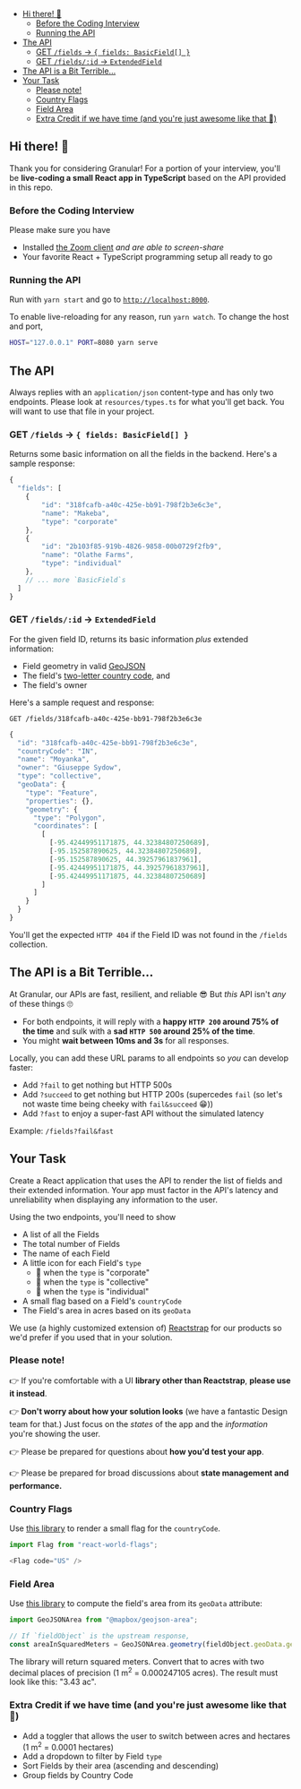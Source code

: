- [Hi there! 👋](#hi-there-)
  - [Before the Coding Interview](#before-the-coding-interview)
  - [Running the API](#running-the-api)
- [The API](#the-api)
  - [GET `/fields` &rarr; `{ fields: BasicField[] }`](#get-fields---fields-basicfield-)
  - [GET `/fields/:id` &rarr; `ExtendedField`](#get-fieldsid--extendedfield)
- [The API is a Bit Terrible...](#the-api-is-a-bit-terrible)
- [Your Task](#your-task)
  - [Please note!](#please-note)
  - [Country Flags](#country-flags)
  - [Field Area](#field-area)
  - [Extra Credit if we have time (and you're just awesome like that 🤗)](#extra-credit-if-we-have-time-and-youre-just-awesome-like-that-)

Hi there! 👋
-----------

Thank you for considering Granular! For a portion of your interview, you'll be **live-coding a small React app in TypeScript** based on the API provided in this repo.

### Before the Coding Interview

Please make sure you have

* Installed [the Zoom client](https://zoom.us/download) *and are able to screen-share*
* Your favorite React + TypeScript programming setup all ready to go

### Running the API

Run with `yarn start` and go to [`http://localhost:8000`](http://localhost:8000).

To enable live-reloading for any reason, run `yarn watch`. To change the host and port,

```bash
HOST="127.0.0.1" PORT=8080 yarn serve
```

The API
-------

Always replies with an `application/json` content-type and has only two endpoints. Please look at `resources/types.ts` for what you'll get back. You will want to use that file in your project.

### GET `/fields` &rarr; `{ fields: BasicField[] }`

Returns some basic information on all the fields in the backend. Here's a sample response:

```javascript
{
  "fields": [
    {
        "id": "318fcafb-a40c-425e-bb91-798f2b3e6c3e",
        "name": "Makeba",
        "type": "corporate"
    },
    {
        "id": "2b103f85-919b-4826-9858-00b0729f2fb9",
        "name": "Olathe Farms",
        "type": "individual"
    },
    // ... more `BasicField`s
  ]
}
```

### GET `/fields/:id` &rarr; `ExtendedField`

For the given field ID, returns its basic information _plus_ extended information:

* Field geometry in valid [GeoJSON](https://geojson.org/)
* The field's [two-letter country code](https://www.iban.com/country-codes), and
* The field's owner

Here's a sample request and response:

    GET /fields/318fcafb-a40c-425e-bb91-798f2b3e6c3e

```javascript
{
  "id": "318fcafb-a40c-425e-bb91-798f2b3e6c3e",
  "countryCode": "IN",
  "name": "Moyanka",
  "owner": "Giuseppe Sydow",
  "type": "collective",
  "geoData": {
    "type": "Feature",
    "properties": {},
    "geometry": {
      "type": "Polygon",
      "coordinates": [
        [
          [-95.42449951171875, 44.32384807250689],
          [-95.152587890625, 44.32384807250689],
          [-95.152587890625, 44.39257961837961],
          [-95.42449951171875, 44.39257961837961],
          [-95.42449951171875, 44.32384807250689]
        ]
      ]
    }
  }
}
```

You'll get the expected `HTTP 404` if the Field ID was not found in the `/fields` collection.

The API is a Bit Terrible...
----------------------------

At Granular, our APIs are fast, resilient, and reliable 😎 But _this_ API isn't _any_ of these things 🙄

* For both endpoints, it will reply with a **happy `HTTP 200` around 75% of the time** and sulk with a **sad `HTTP 500` around 25% of the time**.
* You might **wait between 10ms and 3s** for all responses.

Locally, you can add these URL params to all endpoints so _you_ can develop faster:

* Add `?fail` to get nothing but HTTP 500s
* Add `?succeed` to get nothing but HTTP 200s (supercedes `fail` (so let's not waste time being cheeky with `fail&succeed` 😁))
* Add `?fast` to enjoy a super-fast API without the simulated latency

Example: `/fields?fail&fast`

Your Task
---------

Create a React application that uses the API to render the list of fields and their extended information. Your app must factor in the API's latency and unreliability when displaying any information to the user.

Using the two endpoints, you'll need to show

* A list of all the Fields
* The total number of Fields
* The name of each Field
* A little icon for each Field's `type`
    - 🏦 when the `type` is "corporate"
    - 👥 when the `type` is "collective"
    - 👤 when the `type` is "individual"
* A small flag based on a Field's `countryCode`
* The Field's area in acres based on its `geoData`

We use (a highly customized extension of) [Reactstrap](https://reactstrap.github.io/) for our products so we'd prefer if you used that in your solution.

### Please note!

👉 If you're comfortable with a UI **library other than Reactstrap**, **please use it instead**.

👉 **Don't worry about how your solution looks** (we have a fantastic Design team for that.) Just focus on the _states_ of the app and the _information_ you're showing the user. 

👉 Please be prepared for questions about **how you'd test your app**. 

👉 Please be prepared for broad discussions about **state management and performance.**

### Country Flags

Use [this library](https://www.npmjs.com/package/react-world-flags) to render a small flag for the `countryCode`.

```javascript
import Flag from "react-world-flags";

<Flag code="US" />
```

### Field Area

Use [this library](https://www.npmjs.com/package/@mapbox/geojson-area) to compute the field's area from its `geoData` attribute:

```typescript
import GeoJSONArea from "@mapbox/geojson-area";

// If `fieldObject` is the upstream response,
const areaInSquaredMeters = GeoJSONArea.geometry(fieldObject.geoData.geometry);
```

The library will return squared meters. Convert that to acres with two decimal places of precision (1 m<sup>2</sup> = 0.000247105 acres). The result must look like this: "3.43 ac".

### Extra Credit if we have time (and you're just awesome like that 🤗)

* Add a toggler that allows the user to switch between acres and hectares (1 m<sup>2</sup> = 0.0001 hectares)
* Add a dropdown to filter by Field `type`
* Sort Fields by their area (ascending and descending)
* Group fields by Country Code
